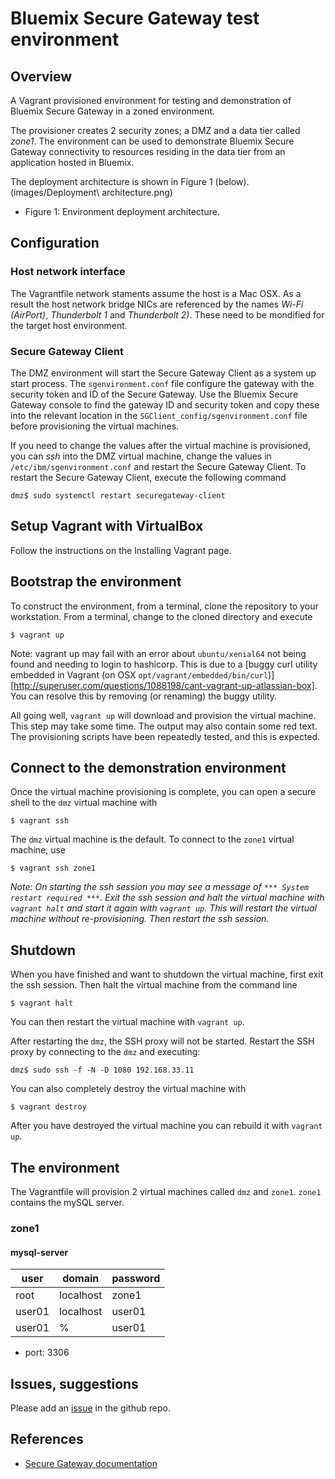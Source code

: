 # Bluemix Secure Gateway test environment
## Overview
A Vagrant provisioned environment for testing and demonstration of Bluemix Secure Gateway in a zoned environment.

The provisioner creates 2 security zones; a DMZ and a data tier called _zone1_. The environment can be used to demonstrate Bluemix Secure Gateway connectivity to resources residing in the data tier from an application hosted in Bluemix.

The deployment architecture is shown in Figure 1 (below).
(images/Deployment\ architecture.png)
* Figure 1: Environment deployment architecture.

## Configuration
### Host network interface
The Vagrantfile network staments assume the host is a Mac OSX. As a result the host network bridge NICs are referenced by the names _Wi-Fi (AirPort)_, _Thunderbolt 1_ and _Thunderbolt 2)_. These need to be mondified for the target host environment.

### Secure Gateway Client
The DMZ environment will start the Secure Gateway Client as a system up start process. The `sgenvironment.conf` file configure the gateway with the security token and ID of the Secure Gateway. Use the Bluemix Secure Gateway console to find the gateway ID and security token and copy these into the relevant location in the `SGClient_config/sgenvironment.conf` file before provisioning the virtual machines.

If you need to change the values after the virtual machine is provisioned, you can _ssh_ into the DMZ virtual machine, change the values in `/etc/ibm/sgenvironment.conf` and restart the Secure Gateway Client. To restart the Secure Gateway Client, execute the following command
```
dmz$ sudo systemctl restart securegateway-client
```
## Setup Vagrant with VirtualBox

Follow the instructions on the Installing Vagrant page.

## Bootstrap the environment

To construct the environment, from a terminal, clone the repository to your workstation. From a terminal, change to the cloned directory and execute
```
$ vagrant up
```
Note: vagrant up may fail with an error about `ubuntu/xenial64` not being found and needing to login to hashicorp. This is due to a [buggy curl utility embedded in Vagrant (on OSX `opt/vagrant/embedded/bin/curl`)][http://superuser.com/questions/1088198/cant-vagrant-up-atlassian-box]. You can resolve this by removing (or renaming) the buggy utility.

All going well, `vagrant up` will download and provision the virtual machine. This step may take some time. The output may also contain some red text. The provisioning scripts have been repeatedly tested, and this is expected.

## Connect to the demonstration environment

Once the virtual machine provisioning is complete, you can open a secure shell to the `dmz` virtual machine with
```
$ vagrant ssh
```
The `dmz` virtual machine is the default. To connect to the `zone1` virtual machine, use
```
$ vagrant ssh zone1
```

_*Note:* On starting the ssh session you may see a message of `*** System restart required ***`. Exit the ssh session and halt the virtual machine with `vagrant halt` and start it again with `vagrant up`. This will restart the virtual machine without re-provisioning. Then restart the ssh session._

## Shutdown

When you have finished and want to shutdown the virtual machine, first exit the ssh session. Then halt the virtual machine from the command line

```
$ vagrant halt
```
You can then restart the virtual machine with `vagrant up`.

After restarting the `dmz`, the SSH proxy will not be started. Restart the SSH proxy by connecting to the `dmz` and executing:
```
dmz$ sudo ssh -f -N -D 1080 192.168.33.11
```

You can also completely destroy the virtual machine with

```
$ vagrant destroy
```
After you have destroyed the virtual machine you can rebuild it with `vagrant up`.

## The environment
The Vagrantfile will provision 2 virtual machines called `dmz` and `zone1`. `zone1` contains the mySQL server.
### zone1
#### mysql-server
|user  |domain   |password|
|------|---------|--------|
|root  |localhost|zone1   |
|user01|localhost|user01  |
|user01|%        |user01  |

* port: 3306

## Issues, suggestions
Please add an [issue](https://github.com/iwinoto/SG-socks-demo-env/issues) in the github repo.

## References
* [Secure Gateway documentation](https://console.ng.bluemix.net/docs/services/SecureGateway/secure_gateway.html)
